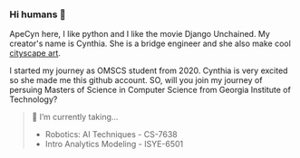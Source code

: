 ### Hi humans 👋

ApeCyn here, I like python and I like the movie Django Unchained.
My creator's name is Cynthia. She is a bridge engineer and she also make cool [cityscape art](https://www.apecynart.com/).

I started my journey as OMSCS student from 2020. Cynthia is very excited so she made me this github account.
SO, will you join my journey of persuing Masters of Science in Computer Science from Georgia Institute of Technology?

> 🌱 I’m currently taking... 
> - Robotics: AI Techniques - CS-7638
> - Intro Analytics Modeling - ISYE-6501

<!--
**- 👯 I’m looking to collaborate on ...
- 🔭 I’m currently working 
- 🤔 I’m looking for help with ...
- 💬 Ask me about ...
- 📫 How to reach me: apecyncyn@gmail.com
